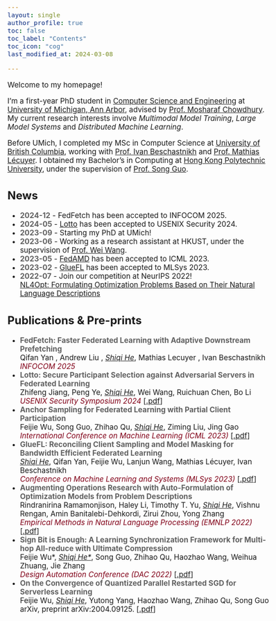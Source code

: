 ```yaml
---
layout: single
author_profile: true
toc: false
toc_label: "Contents"
toc_icon: "cog"
last_modified_at: 2024-03-08

---
```

<style type="text/css">

body{ /* Normal  */
      font-size: 17px;
  }

.author__avatar{
    padding-left:10%;
    padding-right:10%;
}

.author__content{
    text-align: center;

}

.author__avatar img{
    max-width:100%;
}

.author__urls{
    padding-left: 15%;
}

.page__content p {
    margin-top: 1.5em;
    margin-bottom: 1.5em;
}

.page{
    padding-right: 0%;
    font-size: 15px;
}

strong {
    color: #616161;
}
</style>

Welcome to my homepage!

<!-- <br />  -->

I’m a first-year PhD student in [Computer Science and Engineering](https://www.cse.umich.edu/) at [University of Michigan, Ann Arbor](https://www.umich.edu/), advised by [Prof. Mosharaf Chowdhury](https://www.mosharaf.com/). My current research interests involve <em>Multimodal Model Training</em>, <em>Large Model Systems</em> and <em>Distributed Machine Learning</em>. 

Before UMich, I completed my MSc in Computer Science at [University of British Columbia](https://www.ubc.ca/), working with [Prof. Ivan Beschastnikh](https://www.cs.ubc.ca/~bestchai/) and [Prof. Mathias Lécuyer](http://mathias.lecuyer.me/). I obtained my Bachelor’s in Computing at [Hong Kong Polytechnic University](https://www.polyu.edu.hk/en/), under the supervision of [Prof. Song Guo](https://cse.hkust.edu.hk/~songguo/).


<!-- Prior to this, in my MSc work, I proposed [GlueFL](https://arxiv.org/abs/2212.01523), a federated learning framework designed to optimize downstream bandwidth. Even before, I did an internship at [Microsoft Research Asia (MSRA)](https://www.microsoft.com/en-us/research/lab/microsoft-research-asia/), working with [Dr. Yang Chen](https://www.microsoft.com/en-us/research/people/yachen/). We worked on [Forerunner](https://www.microsoft.com/en-us/research/uploads/prod/2021/09/3477132.3483564.pdf), a novel computing framework that leverages speculative execution to accelerate transaction processing on [Ethereum](https://ethereum.org/en/). -->

<!-- I love solving algorithm problems. In past years, I participated in a number of programming contests, such as [ACM ICPC Regional Contest](https://icpc.global/), [IEEEXtreme](https://ieeextreme.org/), and [National Olympiad in Informatics in Province](https://www.noi.cn/). I am also an experienced codeforces [user](https://codeforces.com/profile/TCtower) :). -->

<!-- # Heading
sss -->

## News
<ul>
<li>
<strong>2024-12</strong> - FedFetch has been accepted to INFOCOM 2025.
</li>
<li>
<strong>2024-05</strong> - <a href="https://www.usenix.org/system/files/usenixsecurity24-jiang-zhifeng.pdf" title="c4">Lotto</a> has been accepted to USENIX Security 2024.
</li>
<li>
<strong>2023-09</strong> - Starting my PhD at UMich!
</li>
<li>
<strong>2023-06</strong> - Working as a research assistant at HKUST, under the supervision of <a href="https://www.cse.ust.hk/~weiwa/" title="c4">Prof. Wei Wang</a>.
</li>
<li>
<strong>2023-05</strong> - <a href="https://arxiv.org/pdf/2206.05891.pdf" title="c4">FedAMD</a> has been accepted to ICML 2023.
</li>
<li>
<strong>2023-02</strong> - <a href="https://arxiv.org/pdf/2212.01523.pdf" title="c4">GlueFL</a> has been accepted to MLSys 2023.
</li>
<li>
<strong>2022-07</strong> - Join our competition at NeurIPS 2022! 
<br/><a href="https://nl4opt.github.io/" title="c4"> NL4Opt: Formulating Optimization Problems Based on Their Natural Language Descriptions </a>
</li>
</ul>

## Publications & Pre-prints
<ul>
<!-- <em style="color:#cc6600;">Submitted</em> -->
<!-- <em style="color:seagreen;">To appear</em> -->
<li>
<strong>FedFetch: Faster Federated Learning with Adaptive Downstream Prefetching</strong>
<br/>Qifan Yan , Andrew Liu , <u><em>Shiqi He</em></U>, Mathias Lecuyer , Ivan Beschastnikh
<br/> <em style="color:#800017;"> INFOCOM 2025 </em>  
</li>
  
<li>
<strong>Lotto: Secure Participant Selection against Adversarial Servers in Federated Learning</strong>
<br/>Zhifeng Jiang, Peng Ye, <u><em>Shiqi He</em></U>, Wei Wang, Ruichuan Chen, Bo Li
<br/> <em style="color:#800017;"> USENIX Security Symposium 2024 </em>  [<a href="https://www.usenix.org/system/files/usenixsecurity24-jiang-zhifeng.pdf" title="p4">.pdf</a>] 
</li>


<li>
<strong>Anchor Sampling for Federated Learning with Partial Client Participation</strong>
<br/>Feijie Wu, Song Guo, Zhihao Qu, <u><em>Shiqi He</em></U>, Ziming Liu, Jing Gao
<br/> <em style="color:#800017;"> International Conference on Machine Learning (ICML 2023) </em>  [<a href="https://arxiv.org/pdf/2206.05891.pdf" title="p4">.pdf</a>] 
</li>

<li>
<strong>GlueFL: Reconciling Client Sampling and Model Masking for Bandwidth Efficient Federated Learning</strong>
<br/><u><em>Shiqi He</em></U>, Qifan Yan, Feijie Wu, Lanjun Wang, Mathias Lécuyer, Ivan Beschastnikh 
<br/> <em style="color:#800017;"> Conference on Machine Learning and Systems (MLSys 2023) </em> [<a href="https://arxiv.org/pdf/2212.01523.pdf" title="p4">.pdf</a>]
</li>

<li>
<strong>Augmenting Operations Research with Auto-Formulation of Optimization Models from Problem Descriptions</strong>
<br/>Rindranirina Ramamonjison, Haley Li, Timothy T. Yu, <u><em>Shiqi He</em></U>, Vishnu Rengan, Amin Banitalebi-Dehkordi, Zirui Zhou, Yong Zhang
<br/> <em style="color:#800017;"> Empirical Methods in Natural Language Processing (EMNLP 2022) </em> [<a href="https://arxiv.org/pdf/2209.15565.pdf" title="p3">.pdf</a>]
</li>

<li>
<strong>Sign Bit is Enough: A Learning Synchronization Framework for Multi-hop All-reduce with Ultimate Compression</strong>
<br/>Feijie Wu*, <u><em>Shiqi He*</em></U>, Song Guo, Zhihao Qu, Haozhao Wang, Weihua Zhuang, Jie Zhang
<br/> <em style="color:#800017;"> Design Automation Conference (DAC 2022) </em> [<a href="https://arxiv.org/pdf/2204.06787.pdf" title="p2">.pdf</a>]
</li>

<li>
<strong>On the Convergence of Quantized Parallel Restarted SGD for Serverless Learning</strong>
<br/>Feijie Wu, <u><em>Shiqi He</em></U>, Yutong Yang, Haozhao Wang, Zhihao Qu, Song Guo
<br/> arXiv, preprint arXiv:2004.09125. [<a href="https://arxiv.org/pdf/2004.09125.pdf" title="p1">.pdf</a>] 
</li>
</ul>


<!-- Lafuente, E., <u><strong>Lürig, M.D.</strong></u>, Rövekamp, M., Matthews, B., Buser, C., Vorburger, C., and Räsänen, K.. Building on 150 years of knowledge: the freshwater isopod <i>Asellus aquaticus</i> as an integrative eco-evolutionary model system. Frontiers in Ecology and Evolution. <i>In press</i>. -->

<!-- 
<h1>{{ "Recent Publication" | toc .toc__menu }}</h1>
sdasdasd

<h2>{{ "Recent Publication" | toc__menu}}</h2>

sdsasas -->
